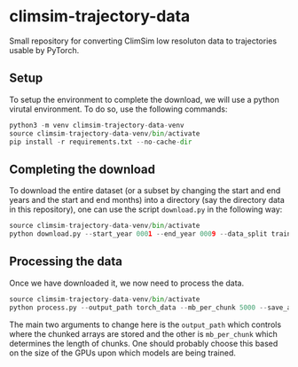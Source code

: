 # climsim-trajectory-data

Small repository for converting ClimSim low resoluton data to trajectories usable by PyTorch.

## Setup

To setup the environment to complete the download, we will use a python virutal environment. To do so, use the following commands:

```python
python3 -m venv climsim-trajectory-data-venv
source climsim-trajectory-data-venv/bin/activate
pip install -r requirements.txt --no-cache-dir
```

## Completing the download

To download the entire dataset (or a subset by changing the start and end years and the start and end months) into a directory (say the directory data in this repository), one can use the script `download.py` in the following way:

```python
source climsim-trajectory-data-venv/bin/activate
python download.py --start_year 0001 --end_year 0009 --data_split train --custom_cache_dir data --verbose
```

## Processing the data

Once we have downloaded it, we now need to process the data.

```python
source climsim-trajectory-data-venv/bin/activate
python process.py --output_path torch_data --mb_per_chunk 5000 --save_as_torch_tensor --verbose --variable_selection variable_selections/default.json
```

The main two arguments to change here is the `output_path` which controls where the chunked arrays are stored and the other is `mb_per_chunk` which determines the length of chunks. One should probably choose this based on the size of the GPUs upon which models are being trained.

